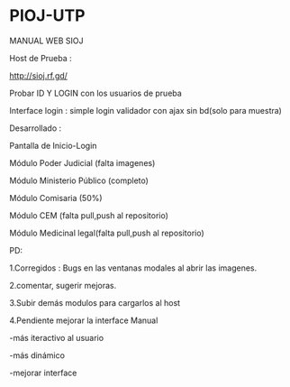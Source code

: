 # PIOJ-UTP
MANUAL WEB SIOJ

Host de Prueba :

http://sioj.rf.gd/

Probar ID Y LOGIN con los usuarios de prueba

Interface login : simple login validador con ajax sin bd(solo para muestra) 

Desarrollado :

Pantalla de Inicio-Login

Módulo Poder Judicial (falta imagenes)

Módulo Ministerio Público (completo)

Módulo Comisaria (50%)

Módulo CEM (falta pull,push al repositorio)

Módulo Medicinal legal(falta pull,push al repositorio)

PD: 

1.Corregidos : Bugs en las ventanas modales al abrir las imagenes.

2.comentar, sugerir mejoras.

3.Subir demás modulos para cargarlos al host

4.Pendiente mejorar la interface Manual

-más iteractivo al usuario

-más dinámico

-mejorar interface
